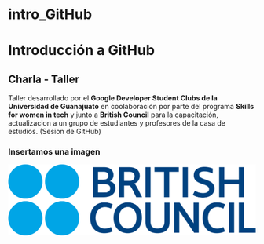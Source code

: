 # intro_GitHub

# Introducción a GitHub

## Charla - Taller  

Taller desarrollado por el **Google Developer Student Clubs de la Universidad de Guanajuato** en coolaboración por parte del programa __**Skills for women in tech**__ 
y junto a **British Council** para la capacitación, actualizacion a un grupo de
estudiantes y profesores de la casa de estudios.
 (Sesion de GitHub)

 ### Insertamos una imagen

![hack](img/British_Council_logo.svg)
